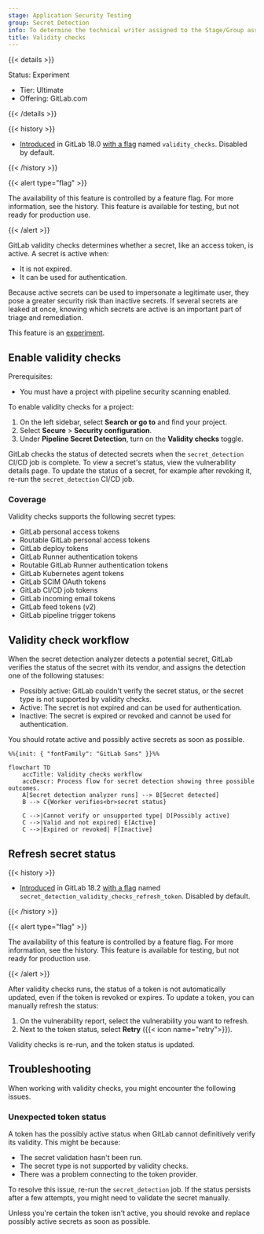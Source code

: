 ```yaml
---
stage: Application Security Testing
group: Secret Detection
info: To determine the technical writer assigned to the Stage/Group associated with this page, see https://handbook.gitlab.com/handbook/product/ux/technical-writing/#assignments
title: Validity checks
---
```


{{< details >}}

Status: Experiment

- Tier: Ultimate
- Offering: GitLab.com

{{< /details >}}

{{< history >}}

- [Introduced](https://gitlab.com/gitlab-org/gitlab/-/issues/520923) in GitLab 18.0 [with a flag](../../../api/feature_flags.md) named `validity_checks`. Disabled by default.

{{< /history >}}

{{< alert type="flag" >}}

The availability of this feature is controlled by a feature flag.
For more information, see the history.
This feature is available for testing, but not ready for production use.

{{< /alert >}}

GitLab validity checks determines whether a secret, like an access token, is active.
A secret is active when:

- It is not expired.
- It can be used for authentication.

Because active secrets can be used to impersonate a legitimate user, they pose a
greater security risk than inactive secrets. If several secrets are leaked at once,
knowing which secrets are active is an important part of triage and remediation.

This feature is an [experiment](../../../policy/development_stages_support.md).

## Enable validity checks

Prerequisites:

- You must have a project with pipeline security scanning enabled.

To enable validity checks for a project:

1. On the left sidebar, select **Search or go to** and find your project.
1. Select **Secure** > **Security configuration**.
1. Under **Pipeline Secret Detection**, turn on the **Validity checks** toggle.

GitLab checks the status of detected secrets when the `secret_detection` CI/CD job is complete.
To view a secret's status, view the vulnerability details page. To update the status of a secret,
for example after revoking it, re-run the `secret_detection` CI/CD job.

### Coverage

Validity checks supports the following secret types:

- GitLab personal access tokens
- Routable GitLab personal access tokens
- GitLab deploy tokens
- GitLab Runner authentication tokens
- Routable GitLab Runner authentication tokens
- GitLab Kubernetes agent tokens
- GitLab SCIM OAuth tokens
- GitLab CI/CD job tokens
- GitLab incoming email tokens
- GitLab feed tokens (v2)
- GitLab pipeline trigger tokens

## Validity check workflow

When the secret detection analyzer detects a potential secret, GitLab verifies the status of
the secret with its vendor, and assigns the detection one of the following statuses:

- Possibly active: GitLab couldn't verify the secret status, or the secret type is not supported by validity checks.
- Active: The secret is not expired and can be used for authentication.
- Inactive: The secret is expired or revoked and cannot be used for authentication.

You should rotate active and possibly active secrets as soon as possible.

```mermaid
%%{init: { "fontFamily": "GitLab Sans" }}%%

flowchart TD
    accTitle: Validity checks workflow
    accDescr: Process flow for secret detection showing three possible outcomes.
    A[Secret detection analyzer runs] --> B[Secret detected]
    B --> C{Worker verifies<br>secret status}
    
    C -->|Cannot verify or unsupported type| D[Possibly active]
    C -->|Valid and not expired| E[Active]
    C -->|Expired or revoked| F[Inactive]
```

## Refresh secret status

{{< history >}}

- [Introduced](https://gitlab.com/gitlab-org/gitlab/-/issues/537133) in GitLab 18.2 [with a flag](../../../api/feature_flags.md) named `secret_detection_validity_checks_refresh_token`. Disabled by default.

{{< /history >}}

{{< alert type="flag" >}}

The availability of this feature is controlled by a feature flag.
For more information, see the history.
This feature is available for testing, but not ready for production use.

{{< /alert >}}

After validity checks runs, the status of a token is not automatically updated, even if the token is revoked or expires.
To update a token, you can manually refresh the status:

1. On the vulnerability report, select the vulnerability you want to refresh.
1. Next to the token status, select **Retry** ({{< icon name="retry">}}).

Validity checks is re-run, and the token status is updated.

## Troubleshooting

When working with validity checks, you might encounter the following issues.

### Unexpected token status

A token has the possibly active status when GitLab cannot definitively verify its validity.
This might be because:

- The secret validation hasn't been run.
- The secret type is not supported by validity checks.
- There was a problem connecting to the token provider.

To resolve this issue, re-run the `secret_detection` job. If the status persists after a few attempts,
you might need to validate the secret manually.

Unless you're certain the token isn't active, you should revoke and replace possibly active secrets as soon as possible.
